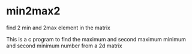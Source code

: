# min2max2
find 2 min and 2max element in the matrix


This is a c program to find the maximum and 
second maximum minimum and second minimum number
from a 2d matrix
